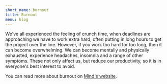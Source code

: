 ```yaml
---
short_name: burnout
title: Burnout
menu: blog
---
```


We've all experienced the feeling of crunch time, when deadlines are approaching we have to work extra hard, often
putting in long hours to get the project over the line. However, if you work too hard for too long, then it can become overwhelming.
We can become mentally and physically exhausted, experience headaches, insomnia and a range of other symptoms.
These not only affect us, but reduce our productivity, so it is in everyone's best interest to avoid.

You can read more about burnout on [Mind's website](https://www.mind.org.uk/information-support/types-of-mental-health-problems/anxiety-and-panic-attacks/about-anxiety/).
